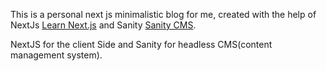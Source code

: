 This is a personal next js minimalistic blog for me,
created with the help of NextJs [Learn Next.js](https://nextjs.org/learn) and Sanity [Sanity CMS](https://www.sanity.io).

NextJS for the client Side and Sanity for headless CMS(content management system).

